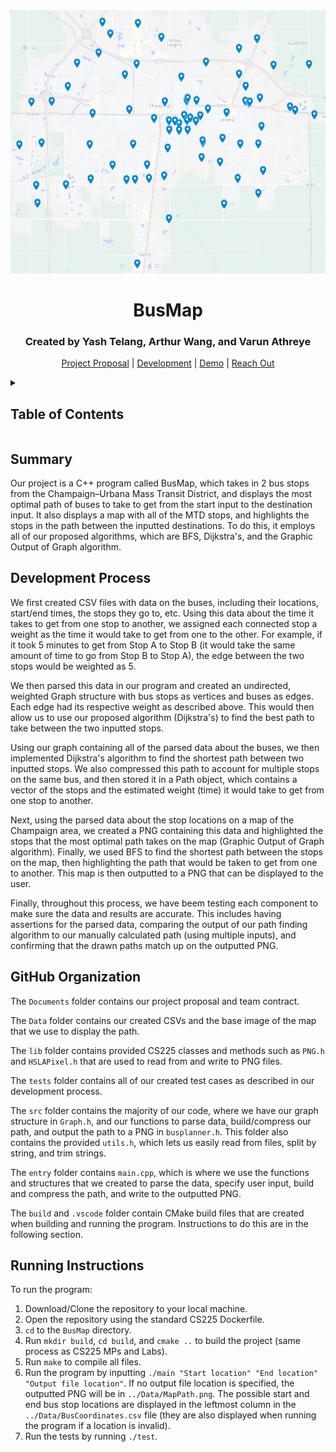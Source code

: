 <div align = "center">
  
  <img src = "./Data/Map.png">
  
  <p align = "center">
    <h1>BusMap</h1>
    <p><h3>Created by Yash Telang, Arthur Wang, and Varun Athreye</h3></p>
  </p>
  
  <p align = "center">
    <a href = "https://docs.google.com/document/d/1IUf3dyW1TnD_ucja0UIhg7Jr_0muf89ayezwk0SF0hw/edit?usp=sharing">Project Proposal</a>
    |
    <a href = "https://docs.google.com/document/d/1tTfg5maTvJ1vPNpdlG3aSTgqO196-tSzHHWcsHte4dg/edit?usp=sharing">Development</a>
    |
    <a href = "https://mediaspace.illinois.edu/media/t/1_501wkwbs">Demo</a>
    |
    <a href = "https://docs.google.com/document/d/16Ol95jGr3P_oHxa4LqEG1_2wpmvbBIXkynpoy6MEi_M/edit?usp=sharing">Reach Out</a>
  </p>
</div>

<details>
  <summary><h2>Table of Contents</h2></summary>
  <ol>
    <li><a href = "#summary">Summary</a></li>
    <li><a href = "#development-process">Development Process</a></li>
    <li>
      <a href = "#github-organization">GitHub Organization</a>
    </li>
    <li>
      <a href = "#running-instructions">Running Instructions</a>
    </li>
  </ol>
</details>



<!--- Summary of presentation introduction --->
## Summary
Our project is a C++ program called BusMap, which takes in 2 bus stops from the Champaign–Urbana Mass Transit District, and displays the most optimal path of buses to take to get from the start input to the destination input. It also displays a map with all of the MTD stops, and highlights the stops in the path between the inputted destinations. To do this, it employs all of our proposed algorithms, which are BFS, Dijkstra's, and the Graphic Output of Graph algorithm. 


<!--- Development Process --->
## Development Process
We first created CSV files with data on the buses, including their locations, start/end times, the stops they go to, etc. Using this data about the time it takes to get from one stop to another, we assigned each connected stop a weight as the time it would take to get from one to the other. For example, if it took 5 minutes to get from Stop A to Stop B (it would take the same amount of time to go from Stop B to Stop A), the edge between the two stops would be weighted as 5. 

We then parsed this data in our program and created an undirected, weighted Graph structure with bus stops as vertices and buses as edges. Each edge had its respective weight as described above. This would then allow us to use our proposed algorithm (Dijkstra's) to find the best path to take between the two inputted stops.

Using our graph containing all of the parsed data about the buses, we then implemented Dijkstra's algorithm to find the shortest path between two inputted stops. We also compressed this path to account for multiple stops on the same bus, and then stored it in a Path object, which contains a vector of the stops and the estimated weight (time) it would take to get from one stop to another.

Next, using the parsed data about the stop locations on a map of the Champaign area, we created a PNG containing this data and highlighted the stops that the most optimal path takes on the map (Graphic Output of Graph algorithm). Finally, we used BFS to find the shortest path between the stops on the map, then highlighting the path that would be taken to get from one to another. This map is then outputted to a PNG that can be displayed to the user.

Finally, throughout this process, we have beem testing each component to make sure the data and results are accurate. This includes having assertions for the parsed data, comparing the output of our path finding algorithm to our manually calculated path (using multiple inputs), and confirming that the drawn paths match up on the outputted PNG.


<!--- Github Organization --->
## GitHub Organization

The `Documents` folder contains our project proposal and team contract.

The `Data` folder contains our created CSVs and the base image of the map that we use to display the path.

The `lib` folder contains provided CS225 classes and methods such as `PNG.h` and `HSLAPixel.h` that are used to read from and write to PNG files.

The `tests` folder contains all of our created test cases as described in our development process.

The `src` folder contains the majority of our code, where we have our graph structure in `Graph.h`, and our functions to parse data, build/compress our path, and output the path to a PNG in `busplanner.h`. This folder also contains the provided `utils.h`, which lets us easily read from files, split by string, and trim strings.

The `entry` folder contains `main.cpp`, which is where we use the functions and structures that we created to parse the data, specify user input, build and compress the path, and write to the outputted PNG.

The `build` and `.vscode` folder contain CMake build files that are created when building and running the program. Instructions to do this are in the following section. 

<!--- Provides reproducible installation and running instructions --->
## Running Instructions

To run the program:
1. Download/Clone the repository to your local machine.
2. Open the repository using the standard CS225 Dockerfile.
3. `cd` to the `BusMap` directory.
4. Run `mkdir build`, `cd build`, and `cmake ..` to build the project (same process as CS225 MPs and Labs).
5. Run `make` to compile all files.
6. Run the program by inputting `./main "Start location" "End location" "Output file location"`. If no output file location is specified, the outputted PNG will be in `../Data/MapPath.png`. The possible start and end bus stop locations are displayed in the leftmost column in the `../Data/BusCoordinates.csv` file (they are also displayed when running the program if a location is invalid).
7. Run the tests by running `./test`.
